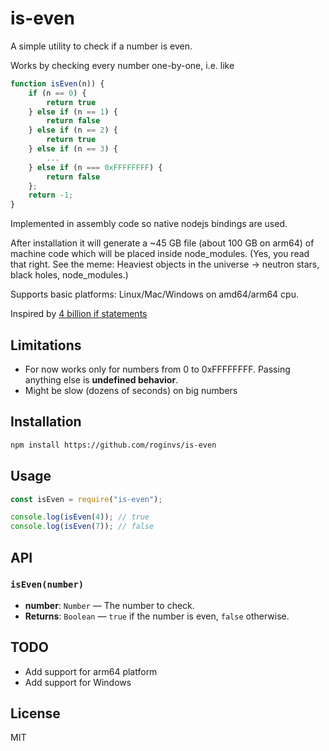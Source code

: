 # is-even

A simple utility to check if a number is even.

Works by checking every number one-by-one, i.e. like

```javascript
function isEven(n)) {
    if (n == 0) {
        return true
    } else if (n == 1) {
        return false
    } else if (n == 2) {
        return true
    } else if (n == 3) {
        ...
    } else if (n === 0xFFFFFFFF) {
        return false
    };
    return -1;
}
```

Implemented in assembly code so native nodejs bindings are used.

After installation it will generate a ~45 GB file (about 100 GB on arm64) of machine code which will be placed inside node_modules.
(Yes, you read that right. See the meme: Heaviest objects in the universe → neutron stars, black holes, node_modules.)

Supports basic platforms: Linux/Mac/Windows on amd64/arm64 cpu.

Inspired by [4 billion if statements](https://andreasjhkarlsson.github.io/jekyll/update/2023/12/27/4-billion-if-statements.html)

## Limitations

- For now works only for numbers from 0 to 0xFFFFFFFF. Passing anything else is **undefined behavior**.
- Might be slow (dozens of seconds) on big numbers

## Installation

```bash
npm install https://github.com/roginvs/is-even
```

## Usage

```js
const isEven = require("is-even");

console.log(isEven(4)); // true
console.log(isEven(7)); // false
```

## API

### `isEven(number)`

- **number**: `Number` — The number to check.
- **Returns**: `Boolean` — `true` if the number is even, `false` otherwise.

## TODO

- Add support for arm64 platform
- Add support for Windows

## License

MIT
